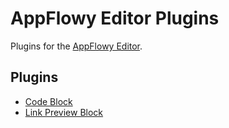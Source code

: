# AppFlowy Editor Plugins

Plugins for the [AppFlowy Editor](https://pub.dev/packages/appflowy_editor).

## Plugins

- [Code Block](https://github.com/AppFlowy-IO/appflowy-plugins/tree/main/packages/appflowy_editor_plugins/lib/src/code_block)
- [Link Preview Block](https://github.com/AppFlowy-IO/appflowy-plugins/tree/main/packages/appflowy_editor_plugins/lib/src/link_preview)
